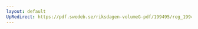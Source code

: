 ```yaml
---
layout: default
UpRedirect: https://pdf.swedeb.se/riksdagen-volumeG-pdf/199495/reg_199495/reg_199495_0415.pdf
---
```

